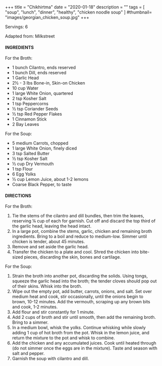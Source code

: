 +++
title = "Chikhirtma"
date = "2020-01-18"
description = ""
tags = [
    "soup",
    "lunch",
    "dinner",
    "healthy",
    "chicken noodle soup"
]
#thumbnail= "images/georgian_chicken_soup.jpg"
+++

Servings: 6 <!--more-->

Adapted from: Milkstreet

#### INGREDIENTS 

For the Broth: 

* 1 bunch Cilantro, ends reserved
* 1 bunch Dill, ends reserved
* 1 Garlic Head 
* 2½ - 3 lbs Bone-in, Skin-on Chicken 
* 10 cup Water 
* 1 large White Onion, quartered 
* 2 tsp Kosher Salt 
* 1 tsp Peppercorns 
* ½ tsp Coriander Seeds 
* ½ tsp Red Pepper Flakes 
* 1 Cinnamon Stick 
* 2 Bay Leaves 

For the Soup: 

* 5 medium Carrots, chopped 
* 1 large White Onion, finely diced 
* 3 tsp Salted Butter 
* ½ tsp Kosher Salt  
* ½ cup Dry Vermouth 
* 1 tsp Flour 
* 6 Egg Yolks 
* ½ cup Lemon Juice, about 1-2 lemons
* Coarse Black Pepper, to taste


#### DIRECTIONS 

For the Broth: 

1. Tie the stems of the cilantro and dill bundles, then trim the leaves, reserving ¼ cup of each for garnish. Cut off and discard the top third of the garlic head, leaving the head intact. 
2. In a large pot, combine the stems, garlic, chicken and remaining broth ingredients. Bring to a boil and reduce to medium-low. Simmer until chicken is tender, about 45 minutes.
3. Remove and set aside the garlic head. 
4. Transfer the chicken to a plate and cool. Shred the chicken into bite-sized pieces, discarding the skin, bones and cartilage. 

For the Soup: 

1. Strain the broth into another pot, discarding the solids. Using tongs, squeeze the garlic head into the broth; the tender cloves should pop out of their skins. Whisk into the broth. 
2. Wipe out the empty pot, add butter, carrots, onions, and salt. Set over medium heat and cook, stir occasionally, until the onions begin to brown, 10-12 minutes. Add the vermouth, scraping up any brown bits and cook, 1-2 minutes. 
3. Add flour and stir constantly for 1 minute. 
4. Add 2 cups of broth and stir until smooth, then add the remaining broth. Bring to a simmer. 
5. In a medium bowl, whisk the yolks. Continue whisking while slowly adding 1 cup of hot broth from the pot. Whisk in the lemon juice, and return the mixture to the pot and whisk to combine. 
6. Add the chicken and any accumulated juices. Cook until heated through (do not simmer once the eggs are in the mixture). Taste and season with salt and pepper.
7. Garnish the soup with cilantro and dill.  
